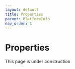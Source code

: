 ```yaml
---
layout: default
title: Properties
parent: PlatformInfo
nav_order: 1
---
```


# Properties

This page is under construction